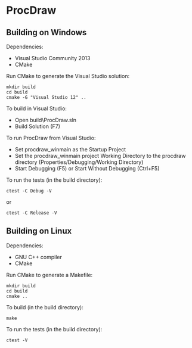 ProcDraw
========

Building on Windows
-------------------

Dependencies:

- Visual Studio Community 2013
- CMake

Run CMake to generate the Visual Studio solution:

```
mkdir build
cd build
cmake -G "Visual Studio 12" ..
```

To build in Visual Studio:

- Open build\ProcDraw.sln
- Build Solution (F7)

To run ProcDraw from Visual Studio:

- Set procdraw_winmain as the Startup Project
- Set the procdraw_winmain project Working Directory to the procdraw directory (Properties/Debugging/Working Directory)
- Start Debugging (F5) or Start Without Debugging (Ctrl+F5)

To run the tests (in the build directory):

```
ctest -C Debug -V
```

or

```
ctest -C Release -V
```

Building on Linux
-----------------

Dependencies:

- GNU C++ compiler
- CMake

Run CMake to generate a Makefile:

```
mkdir build
cd build
cmake ..
```

To build (in the build directory):

```
make
```

To run the tests (in the build directory):

```
ctest -V
```
